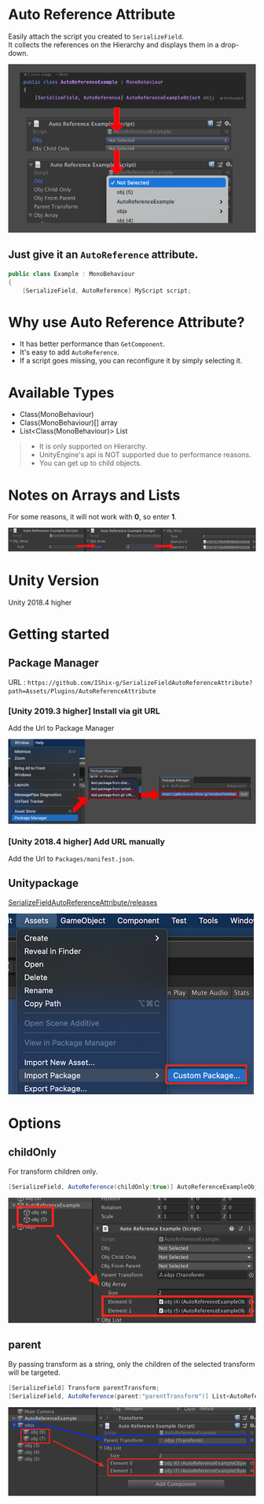 # Auto Reference Attribute
Easily attach the script you created to `SerializeField`.  
It collects the references on the Hierarchy and displays them in a drop-down.

![Auto Reference](ReadMeImages/image.png)

## Just give it an `AutoReference` attribute.

```c#
public class Example : MonoBehaviour
{
    [SerializeField, AutoReference] MyScript script;
```

# Why use Auto Reference Attribute?
- It has better performance than `GetComponent`.
- It's easy to add `AutoReference`.
- If a script goes missing, you can reconfigure it by simply selecting it.

# Available Types
- Class(MonoBehaviour)
- Class(MonoBehaviour)[] array
- List<Class(MonoBehaviour)> List

> - It is only supported on Hierarchy.
> - UnityEngine's api is NOT supported due to performance reasons.
> - You can get up to child objects.

# Notes on Arrays and Lists

For some reasons, it will not work with **0**, so enter **1**.

![Notes on Arrays and Lists](ReadMeImages/image6.png)

# Unity Version
Unity 2018.4 higher

# Getting started

## Package Manager

URL : `https://github.com/IShix-g/SerializeFieldAutoReferenceAttribute?path=Assets/Plugins/AutoReferenceAttribute`

### [Unity 2019.3 higher] Install via git URL
Add the Url to Package Manager

![UPM Package](ReadMeImages/image2.png)

### [Unity 2018.4 higher] Add URL manually

Add the Url to `Packages/manifest.json`.

## Unitypackage

[SerializeFieldAutoReferenceAttribute/releases](https://github.com/IShix-g/SerializeFieldAutoReferenceAttribute/releases/)

![Auto Reference](ReadMeImages/image3.png)

# Options

## childOnly
For transform children only.

```c#
[SerializeField, AutoReference(childOnly:true)] AutoReferenceExampleObject objChildOnly;
```

![childOnly](ReadMeImages/image4.png)

## parent
By passing transform as a string, only the children of the selected transform will be targeted.

```c#
[SerializeField] Transform parentTransform;
[SerializeField, AutoReference(parent:"parentTransform")] List<AutoReferenceExampleObject> objList;
```

![parent](ReadMeImages/image5.png)